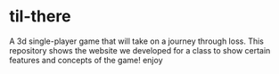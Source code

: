 # til-there
<p> A 3d single-player game that will take on a journey through loss. This repository shows the website we developed for a class to show certain features and concepts of the game! enjoy</p>
